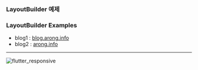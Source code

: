 ### LayoutBuilder 예제<br/>

### LayoutBuilder Examples

- blog1 : [blog.arong.info](https://blog.arong.info/flutter/2023/02/15/Flutter-%ED%95%84%EC%88%98-%EC%9C%84%EC%A0%AF-%EB%B0%98%EC%9D%91%ED%98%95-%ED%99%94%EB%A9%B4-%EC%B2%98%EB%A6%AC-LayoutBuilder.html)
- blog2 : [arong.info](https://arong.info/List/ContentsView/2395)

***

![flutter_responsive](https://user-images.githubusercontent.com/13028129/218938420-9d4a31e5-9fe0-4fe3-b3b2-7c2b87ce518b.gif)
